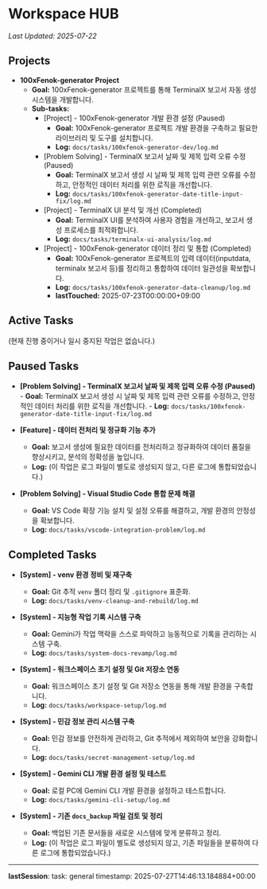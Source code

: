 # Workspace HUB

*Last Updated: 2025-07-22*

## Projects
- **100xFenok-generator Project**
  - **Goal:** 100xFenok-generator 프로젝트를 통해 TerminalX 보고서 자동 생성 시스템을 개발합니다.
  - **Sub-tasks:**
    - [Project] - 100xFenok-generator 개발 환경 설정 (Paused)
      - **Goal:** 100xFenok-generator 프로젝트 개발 환경을 구축하고 필요한 라이브러리 및 도구를 설치합니다.
      - **Log:** `docs/tasks/100xfenok-generator-dev/log.md`
    - [Problem Solving] - TerminalX 보고서 날짜 및 제목 입력 오류 수정 (Paused)
      - **Goal:** TerminalX 보고서 생성 시 날짜 및 제목 입력 관련 오류를 수정하고, 안정적인 데이터 처리를 위한 로직을 개선합니다.
      - **Log:** `docs/tasks/100xfenok-generator-date-title-input-fix/log.md`
    - [Project] - TerminalX UI 분석 및 개선 (Completed)
      - **Goal:** TerminalX UI를 분석하여 사용자 경험을 개선하고, 보고서 생성 프로세스를 최적화합니다.
      - **Log:** `docs/tasks/terminalx-ui-analysis/log.md`
    - [Project] - 100xFenok-generator 데이터 정리 및 통합 (Completed)
      - **Goal:** 100xFenok-generator 프로젝트의 입력 데이터(inputdata, terminalx 보고서 등)를 정리하고 통합하여 데이터 일관성을 확보합니다.
      - **Log:** `docs/tasks/100xfenok-generator-data-cleanup/log.md`
      - **lastTouched:** 2025-07-23T00:00:00+09:00

## Active Tasks

(현재 진행 중이거나 일시 중지된 작업은 없습니다.)

## Paused Tasks

- **[Problem Solving] - TerminalX 보고서 날짜 및 제목 입력 오류 수정 (Paused)**
      - **Goal:** TerminalX 보고서 생성 시 날짜 및 제목 입력 관련 오류를 수정하고, 안정적인 데이터 처리를 위한 로직을 개선합니다.
      - **Log:** `docs/tasks/100xfenok-generator-date-title-input-fix/log.md`

- **[Feature] - 데이터 전처리 및 정규화 기능 추가**
  - **Goal:** 보고서 생성에 필요한 데이터를 전처리하고 정규화하여 데이터 품질을 향상시키고, 분석의 정확성을 높입니다.
  - **Log:** (이 작업은 로그 파일이 별도로 생성되지 않고, 다른 로그에 통합되었습니다.)

- **[Problem Solving] - Visual Studio Code 통합 문제 해결**
  - **Goal:** VS Code 확장 기능 설치 및 설정 오류를 해결하고, 개발 환경의 안정성을 확보합니다.
  - **Log:** `docs/tasks/vscode-integration-problem/log.md`

## Completed Tasks

- **[System] - venv 환경 정비 및 재구축**
  - **Goal:** Git 추적 `venv` 폴더 정리 및 `.gitignore` 표준화.
  - **Log:** `docs/tasks/venv-cleanup-and-rebuild/log.md`

- **[System] - 지능형 작업 기록 시스템 구축**
  - **Goal:** Gemini가 작업 맥락을 스스로 파악하고 능동적으로 기록을 관리하는 시스템 구축.
  - **Log:** `docs/tasks/system-docs-revamp/log.md`

- **[System] - 워크스페이스 초기 설정 및 Git 저장소 연동**
  - **Goal:** 워크스페이스 초기 설정 및 Git 저장소 연동을 통해 개발 환경을 구축합니다.
  - **Log:** `docs/tasks/workspace-setup/log.md`

- **[System] - 민감 정보 관리 시스템 구축**
  - **Goal:** 민감 정보를 안전하게 관리하고, Git 추적에서 제외하여 보안을 강화합니다.
  - **Log:** `docs/tasks/secret-management-setup/log.md`

- **[System] - Gemini CLI 개발 환경 설정 및 테스트**
  - **Goal:** 로컬 PC에 Gemini CLI 개발 환경을 설정하고 테스트합니다.
  - **Log:** `docs/tasks/gemini-cli-setup/log.md`

- **[System] - 기존 `docs_backup` 파일 검토 및 정리**
  - **Goal:** 백업된 기존 문서들을 새로운 시스템에 맞게 분류하고 정리.
  - **Log:** (이 작업은 로그 파일이 별도로 생성되지 않고, 기존 파일들을 분류하여 다른 로그에 통합되었습니다.)
---
__lastSession__:
  task: general
  timestamp: 2025-07-27T14:46:13.184884+00:00
